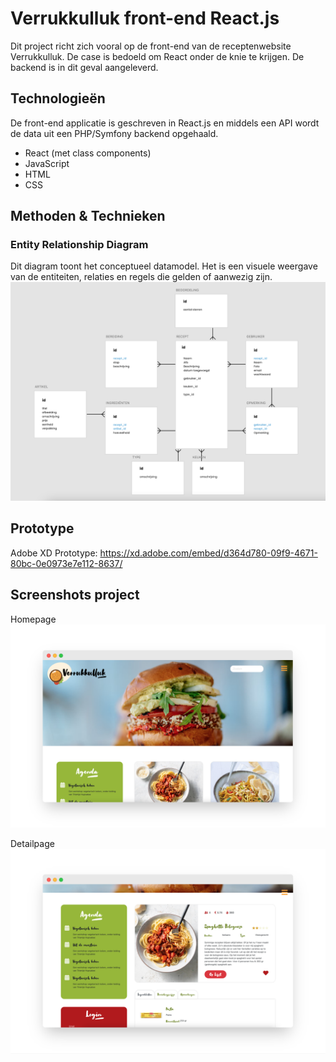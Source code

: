 # Verrukkulluk front-end React.js

Dit project richt zich vooral op de front-end van de receptenwebsite Verrukkulluk. De case is bedoeld om React onder de knie te krijgen. De backend is in dit geval aangeleverd.

## Technologieën

De front-end applicatie is geschreven in React.js en middels een API wordt de data uit een PHP/Symfony backend opgehaald.

* React (met class components)
* JavaScript
* HTML
* CSS

## Methoden & Technieken

### Entity Relationship Diagram
Dit diagram toont het conceptueel datamodel. Het is een visuele weergave van de entiteiten, relaties en regels die gelden of aanwezig zijn.
<img src="src/assets/img/ERD-verrukkulluk.png" alt="ERD-verrukkulluk"/>

## Prototype
Adobe XD Prototype: https://xd.adobe.com/embed/d364d780-09f9-4671-80bc-0e0973e7e112-8637/ 

## Screenshots project
Homepage
<img src="src/assets/img/mockup-verrukkulluk-1.png"/>

Detailpage
<img src="src/assets/img/mockup-verrukkulluk-2.png"/>